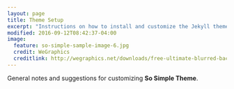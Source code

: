 ```yaml
---
layout: page
title: Theme Setup
excerpt: "Instructions on how to install and customize the Jekyll theme So Simple."
modified: 2016-09-12T08:42:37-04:00
image:
  feature: so-simple-sample-image-6.jpg
  credit: WeGraphics
  creditlink: http://wegraphics.net/downloads/free-ultimate-blurred-background-pack/
---
```


General notes and suggestions for customizing **So Simple Theme**.